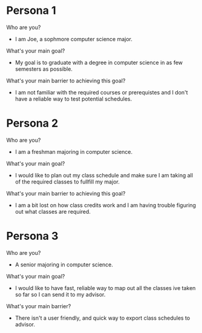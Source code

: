 # Persona 1
Who are you?
- I am Joe, a sophmore computer science major.

What's your main goal?
- My goal is to graduate with a degree in computer science in as few semesters as possible.

What's your main barrier to achieving this goal?
- I am not familiar with the required courses or prerequistes and I don't have a reliable way to test potential schedules.

# Persona 2
Who are you?
- I am a freshman majoring in computer science.

What's your main goal?
- I would like to plan out my class schedule and make sure I am taking all of the required classes to fullfill my major.

What's your main barrier to achieving this goal?
- I am a bit lost on how class credits work and I am having trouble figuring out what classes are required.

# Persona 3
Who are you?
- A senior majoring in computer science.

What's your main goal?
- I would like to have fast, reliable way to map out all the classes ive taken so far so I can send it to my advisor.

What's your main barrier?
- There isn't a user friendly, and quick way to export class schedules to advisor.